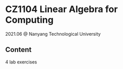 # CZ1104 Linear Algebra for Computing
2021.06 @ Nanyang Technological University

## Content
4 lab exercises
